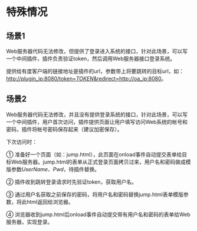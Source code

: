 # 特殊情况

## 场景1

Web服务器代码无法修改，但提供了登录进入系统的接口，针对此场景，可以写一个中间插件，插件负责验证token，然后调用Web服务器接口登录系统。

提供给有度客户端的链接地址是插件的url，参数带上将要跳转的目标url，如：[http://plugin_ip:8080/token=$TOKEN$&redirect=http://oa_ip:8080](http://plugin_ip:8080/token=$TOKEN$&redirect=http:/oa_ip:8080)。

## 场景2

Web服务器代码无法修改，并且没有提供登录系统的接口，针对此场景，可以写一个中间插件，用户首次访问，插件提供页面让用户填写访问Web系统的帐号和密码，插件将帐号密码保存起来（建议加密保存）。

下次访问时：

①    准备好一个页面（如：jump.html），此页面在onload事件自动提交表单给目标Web服务器。jump.html的表单从正式登录页面拷贝过来，用户名和密码做成模版参数$UserName$、$Pwd$，待插件替换。

②    插件收到跳转登录请求时先验证token，获取用户名。

③    通过用户名获取之前保存的密码，将用户名和密码替换jump.html表单模版参数，将此html返回给浏览器。

④    浏览器收到jump.html后onload事件自动提交带有用户名和密码的表单给Web服务器，实现登录。